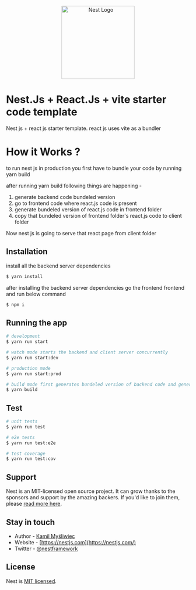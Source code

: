 <p align="center">
  <a href="http://nestjs.com/" target="blank"><img src="https://nestjs.com/img/logo-small.svg" width="200" alt="Nest Logo" /></a>
</p>

# Nest.Js + React.Js + vite starter code template

Nest js + react js starter template. react js uses vite as a bundler

# How it Works ?

to run nest js in production you first have to bundle your code by running yarn build

after running yarn build following things are happening -

1. generate backend code bundeled version
2. go to frontend code where react.js code is present
3. generate bundeled version of react.js code in frontend folder
4. copy that bundeled version of frontend folder's react.js code to client folder

Now nest js is going to serve that react page from client folder

## Installation

install all the backend server dependencies

```bash
$ yarn install
```

after installing the backend server dependencies go the frontend frontend and run below command

```bash
$ npm i
```

## Running the app

```bash
# development
$ yarn run start

# watch mode starts the backend and client server concurrently
$ yarn run start:dev

# production mode
$ yarn run start:prod

# build mode first generates bundeled version of backend code and generate bundeled version of frontend code
$ yarn build

```

## Test

```bash
# unit tests
$ yarn run test

# e2e tests
$ yarn run test:e2e

# test coverage
$ yarn run test:cov
```

## Support

Nest is an MIT-licensed open source project. It can grow thanks to the sponsors and support by the amazing backers. If you'd like to join them, please [read more here](https://docs.nestjs.com/support).

## Stay in touch

- Author - [Kamil Myśliwiec](https://kamilmysliwiec.com)
- Website - [https://nestjs.com](https://nestjs.com/)
- Twitter - [@nestframework](https://twitter.com/nestframework)

## License

Nest is [MIT licensed](LICENSE).
